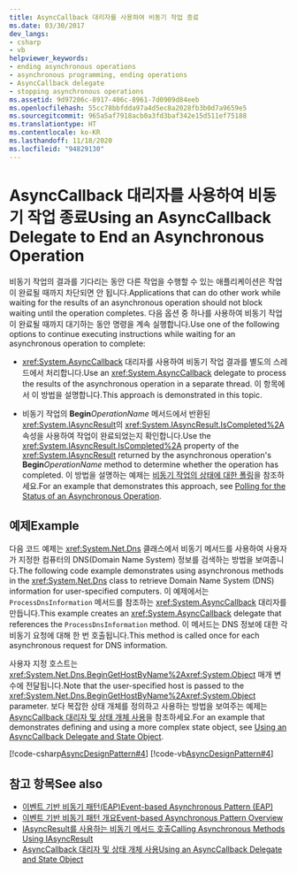 ```yaml
---
title: AsyncCallback 대리자를 사용하여 비동기 작업 종료
ms.date: 03/30/2017
dev_langs:
- csharp
- vb
helpviewer_keywords:
- ending asynchronous operations
- asynchronous programming, ending operations
- AsyncCallback delegate
- stopping asynchronous operations
ms.assetid: 9d97206c-8917-406c-8961-7d0909d84eeb
ms.openlocfilehash: 55cc78bbfdda97a4d5ec8a2028fb3b0d7a9659e5
ms.sourcegitcommit: 965a5af7918acb0a3fd3baf342e15d511ef75188
ms.translationtype: HT
ms.contentlocale: ko-KR
ms.lasthandoff: 11/18/2020
ms.locfileid: "94829130"
---
```

# <a name="using-an-asynccallback-delegate-to-end-an-asynchronous-operation"></a><span data-ttu-id="c1fb8-102">AsyncCallback 대리자를 사용하여 비동기 작업 종료</span><span class="sxs-lookup"><span data-stu-id="c1fb8-102">Using an AsyncCallback Delegate to End an Asynchronous Operation</span></span>
<span data-ttu-id="c1fb8-103">비동기 작업의 결과를 기다리는 동안 다른 작업을 수행할 수 있는 애플리케이션은 작업이 완료될 때까지 차단되면 안 됩니다.</span><span class="sxs-lookup"><span data-stu-id="c1fb8-103">Applications that can do other work while waiting for the results of an asynchronous operation should not block waiting until the operation completes.</span></span> <span data-ttu-id="c1fb8-104">다음 옵션 중 하나를 사용하여 비동기 작업이 완료될 때까지 대기하는 동안 명령을 계속 실행합니다.</span><span class="sxs-lookup"><span data-stu-id="c1fb8-104">Use one of the following options to continue executing instructions while waiting for an asynchronous operation to complete:</span></span>  
  
- <span data-ttu-id="c1fb8-105"><xref:System.AsyncCallback> 대리자를 사용하여 비동기 작업 결과를 별도의 스레드에서 처리합니다.</span><span class="sxs-lookup"><span data-stu-id="c1fb8-105">Use an <xref:System.AsyncCallback> delegate to process the results of the asynchronous operation in a separate thread.</span></span> <span data-ttu-id="c1fb8-106">이 항목에서 이 방법을 설명합니다.</span><span class="sxs-lookup"><span data-stu-id="c1fb8-106">This approach is demonstrated in this topic.</span></span>  
  
- <span data-ttu-id="c1fb8-107">비동기 작업의 **Begin**_OperationName_ 메서드에서 반환된 <xref:System.IAsyncResult>의 <xref:System.IAsyncResult.IsCompleted%2A> 속성을 사용하여 작업이 완료되었는지 확인합니다.</span><span class="sxs-lookup"><span data-stu-id="c1fb8-107">Use the <xref:System.IAsyncResult.IsCompleted%2A> property of the <xref:System.IAsyncResult> returned by the asynchronous operation's **Begin**_OperationName_ method to determine whether the operation has completed.</span></span> <span data-ttu-id="c1fb8-108">이 방법을 설명하는 예제는 [비동기 작업의 상태에 대한 폴링](polling-for-the-status-of-an-asynchronous-operation.md)을 참조하세요.</span><span class="sxs-lookup"><span data-stu-id="c1fb8-108">For an example that demonstrates this approach, see [Polling for the Status of an Asynchronous Operation](polling-for-the-status-of-an-asynchronous-operation.md).</span></span>  
  
## <a name="example"></a><span data-ttu-id="c1fb8-109">예제</span><span class="sxs-lookup"><span data-stu-id="c1fb8-109">Example</span></span>  
 <span data-ttu-id="c1fb8-110">다음 코드 예제는 <xref:System.Net.Dns> 클래스에서 비동기 메서드를 사용하여 사용자가 지정한 컴퓨터의 DNS(Domain Name System) 정보를 검색하는 방법을 보여줍니다.</span><span class="sxs-lookup"><span data-stu-id="c1fb8-110">The following code example demonstrates using asynchronous methods in the <xref:System.Net.Dns> class to retrieve Domain Name System (DNS) information for user-specified computers.</span></span> <span data-ttu-id="c1fb8-111">이 예제에서는 `ProcessDnsInformation` 메서드를 참조하는 <xref:System.AsyncCallback> 대리자를 만듭니다.</span><span class="sxs-lookup"><span data-stu-id="c1fb8-111">This example creates an <xref:System.AsyncCallback> delegate that references the `ProcessDnsInformation` method.</span></span> <span data-ttu-id="c1fb8-112">이 메서드는 DNS 정보에 대한 각 비동기 요청에 대해 한 번 호출됩니다.</span><span class="sxs-lookup"><span data-stu-id="c1fb8-112">This method is called once for each asynchronous request for DNS information.</span></span>  
  
 <span data-ttu-id="c1fb8-113">사용자 지정 호스트는 <xref:System.Net.Dns.BeginGetHostByName%2A><xref:System.Object> 매개 변수에 전달됩니다.</span><span class="sxs-lookup"><span data-stu-id="c1fb8-113">Note that the user-specified host is passed to the <xref:System.Net.Dns.BeginGetHostByName%2A><xref:System.Object> parameter.</span></span> <span data-ttu-id="c1fb8-114">보다 복잡한 상태 개체를 정의하고 사용하는 방법을 보여주는 예제는 [AsyncCallback 대리자 및 상태 개체 사용](using-an-asynccallback-delegate-and-state-object.md)을 참조하세요.</span><span class="sxs-lookup"><span data-stu-id="c1fb8-114">For an example that demonstrates defining and using a more complex state object, see [Using an AsyncCallback Delegate and State Object](using-an-asynccallback-delegate-and-state-object.md).</span></span>  
  
 [!code-csharp[AsyncDesignPattern#4](../../../samples/snippets/csharp/VS_Snippets_CLR/AsyncDesignPattern/CS/AsyncDelegateNoStateObject.cs#4)]
 [!code-vb[AsyncDesignPattern#4](../../../samples/snippets/visualbasic/VS_Snippets_CLR/AsyncDesignPattern/VB/AsyncDelegateNoState.vb#4)]  
  
## <a name="see-also"></a><span data-ttu-id="c1fb8-115">참고 항목</span><span class="sxs-lookup"><span data-stu-id="c1fb8-115">See also</span></span>

- [<span data-ttu-id="c1fb8-116">이벤트 기반 비동기 패턴(EAP)</span><span class="sxs-lookup"><span data-stu-id="c1fb8-116">Event-based Asynchronous Pattern (EAP)</span></span>](event-based-asynchronous-pattern-eap.md)
- [<span data-ttu-id="c1fb8-117">이벤트 기반 비동기 패턴 개요</span><span class="sxs-lookup"><span data-stu-id="c1fb8-117">Event-based Asynchronous Pattern Overview</span></span>](event-based-asynchronous-pattern-overview.md)
- [<span data-ttu-id="c1fb8-118">IAsyncResult를 사용하는 비동기 메서드 호출</span><span class="sxs-lookup"><span data-stu-id="c1fb8-118">Calling Asynchronous Methods Using IAsyncResult</span></span>](calling-asynchronous-methods-using-iasyncresult.md)
- [<span data-ttu-id="c1fb8-119">AsyncCallback 대리자 및 상태 개체 사용</span><span class="sxs-lookup"><span data-stu-id="c1fb8-119">Using an AsyncCallback Delegate and State Object</span></span>](using-an-asynccallback-delegate-and-state-object.md)
